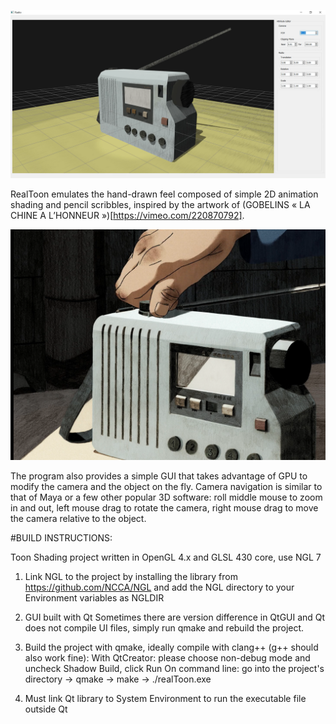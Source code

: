 
![alt text](https://github.com/HangNguyenRpd/RealToon/blob/main/images/Radio_executable.png?raw=true)

RealToon emulates the hand-drawn feel composed of simple 2D animation shading and pencil scribbles, inspired by the artwork of (GOBELINS « LA CHINE A L’HONNEUR »)[https://vimeo.com/220870792].

![alt text](https://github.com/HangNguyenRpd/RealToon/blob/main/images/Radio_ref.png)

The program also provides a simple GUI that takes advantage of GPU to modify the camera and the object on the fly. Camera navigation is similar to that of Maya or a few other popular 3D software: roll middle mouse to zoom in and out, left mouse drag to rotate the camera, right mouse drag to move the camera relative to the object.

#BUILD INSTRUCTIONS:

Toon Shading project written in OpenGL 4.x and GLSL 430 core, use NGL 7

1. Link NGL to the project by installing the library from https://github.com/NCCA/NGL and add the NGL directory to your Environment variables as NGLDIR

2. GUI built with Qt
    Sometimes there are version difference in QtGUI and Qt does not compile UI files, simply run qmake and rebuild the project.

3. Build the project with qmake, ideally compile with clang++ (g++ should also work fine):
        With QtCreator: please choose non-debug mode and uncheck Shadow Build, click Run
        On command line: go into the project's directory
                            -> qmake
                            -> make
                            -> ./realToon.exe

4. Must link Qt library to System Environment to run the executable file outside Qt

